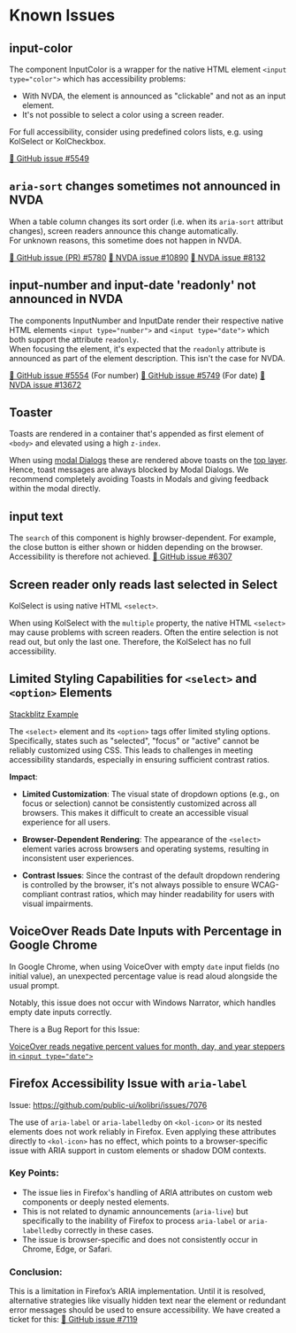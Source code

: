 <!-- Note: Headings might be used for anchor-links. Please check for references before adjusting them. -->

# Known Issues

## input-color

The component InputColor is a wrapper for the native HTML element `<input type="color">` which has accessibility problems:

- With NVDA, the element is announced as "clickable" and not as an input element.
- It's not possible to select a color using a screen reader.

For full accessibility, consider using predefined colors lists, e.g. using KolSelect or KolCheckbox.

[🐞 GitHub issue #5549](https://github.com/public-ui/kolibri/issues/5549)

## `aria-sort` changes sometimes not announced in NVDA

When a table column changes its sort order (i.e. when its `aria-sort` attribut changes), screen readers announce this change automatically.  
For unknown reasons, this sometime does not happen in NVDA.

[🐞 GitHub issue (PR) #5780](https://github.com/public-ui/kolibri/pull/5780)
[🐞 NVDA issue #10890](https://github.com/nvaccess/nvda/issues/10890)
[🐞 NVDA issue #8132](https://github.com/nvaccess/nvda/issues/8132)

## input-number and input-date 'readonly' not announced in NVDA

The components InputNumber and InputDate render their respective native HTML elements `<input type="number">` and `<input type="date">` which both support the
attribute `readonly`.  
When focusing the element, it's expected that the `readonly` attribute is announced as part of the element description. This isn't the case for NVDA.

[🐞 GitHub issue #5554](https://github.com/public-ui/kolibri/issues/5554) (For number)
[🐞 GitHub issue #5749](https://github.com/public-ui/kolibri/issues/5749) (For date)
[🐞 NVDA issue #13672](https://github.com/nvaccess/nvda/issues/13672)

## Toaster

Toasts are rendered in a container that's appended as first element of `<body>` and elevated using a high `z-index`.

When using [modal Dialogs](https://developer.mozilla.org/en-US/docs/Web/HTML/Element/dialog) these are rendered above toasts on the
[top layer](https://developer.mozilla.org/en-US/docs/Glossary/Top_layer). Hence, toast messages are always blocked by Modal Dialogs. We recommend completely
avoiding Toasts in Modals and giving feedback within the modal directly.

## input text

The `search` of this component is highly browser-dependent. For example, the close button is either shown or hidden depending on the browser. Accessibility is therefore not achieved.
[🐞 GitHub issue #6307](https://github.com/public-ui/kolibri/issues/6307)

## Screen reader only reads last selected in Select

KolSelect is using native HTML `<select>`. 

When using KolSelect with the `multiple` property, the native HTML `<select>` may cause problems with screen readers. 
Often the entire selection is not read out, but only the last one. Therefore, the KolSelect has no full accessibility.

## Limited Styling Capabilities for `<select>` and `<option>` Elements
[Stackblitz Example](https://stackblitz.com/edit/vitejs-vite-nthnce?file=src%2Fstyle.css)

The `<select>` element and its `<option>` tags offer limited styling options. Specifically, states such as "selected", "focus" or "active" cannot be reliably customized using CSS. This leads to challenges in meeting accessibility standards, especially in ensuring sufficient contrast ratios.

**Impact**:
- **Limited Customization**: The visual state of dropdown options (e.g., on focus or selection) cannot be consistently customized across all browsers. This makes it difficult to create an accessible visual experience for all users.

- **Browser-Dependent Rendering**: The appearance of the `<select>` element varies across browsers and operating systems, resulting in inconsistent user experiences.

- **Contrast Issues**: Since the contrast of the default dropdown rendering is controlled by the browser, it's not always possible to ensure WCAG-compliant contrast ratios, which may hinder readability for users with visual impairments.

## VoiceOver Reads Date Inputs with Percentage in Google Chrome

In Google Chrome, when using VoiceOver with empty `date` input fields (no initial value), an unexpected percentage value is read aloud alongside the usual prompt.

Notably, this issue does not occur with Windows Narrator, which handles empty date inputs correctly.

There is a Bug Report for this Issue:

[VoiceOver reads negative percent values for month, day, and year steppers in `<input type="date">`](https://issuetracker.google.com/issues/361250561?pli=1)

## Firefox Accessibility Issue with `aria-label`

Issue: https://github.com/public-ui/kolibri/issues/7076

The use of `aria-label` or `aria-labelledby` on `<kol-icon>` or its nested elements does not work reliably in Firefox. Even applying these attributes directly to `<kol-icon>` has no effect, which points to a browser-specific issue with ARIA support in custom elements or shadow DOM contexts.

### Key Points:
- The issue lies in Firefox's handling of ARIA attributes on custom web components or deeply nested elements.
- This is not related to dynamic announcements (`aria-live`) but specifically to the inability of Firefox to process `aria-label` or `aria-labelledby` correctly in these cases.
- The issue is browser-specific and does not consistently occur in Chrome, Edge, or Safari.

### Conclusion:
This is a limitation in Firefox’s ARIA implementation. Until it is resolved, alternative strategies like visually hidden text near the element or redundant error messages should be used to ensure accessibility. We have created a ticket for this: [🐞 GitHub issue #7119](https://github.com/public-ui/kolibri/issues/7119)
